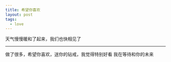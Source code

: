```yaml
---
title: 希望你喜欢
layout: post
tags:
  - love
---
```



天气慢慢暖和了起来，我们也快相见了

---

做了很多，希望你喜欢，送你的钻戒，我觉得特别好看
我在等待和你的未来
